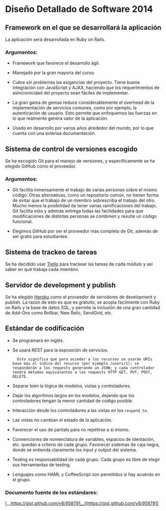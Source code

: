 Diseño Detallado de Software 2014
=================================

## Framework en el que se desarrollará la aplicación

La aplicación será desarrollada en Ruby on Rails.

### Argumentos:

+ Framework que favorece el desarrollo ágil.

+ Manejado por la gran mayoría del curso.

+ Cubre sin problemas las exigencias del proyecto. Tiene buena integración con JavaScript y AJAX, haciendo que los requerimientos de asincronicidad del proyecto sean fáciles de implementar.

+ La gran gama de gemas reduce considerablemente el overhead de la implementación de servicios comunes, como por ejemplo, la autenticación de usuario. Esto permite que enfoquemos las fuerzas en lo que realmente genera valor de la aplicación.

+ Usado en desarrollo por varios años alrededor del mundo, por lo que cuenta con una extensa documentación.

## Sistema de control de versiones escogido

Se ha escogido Git para el manejo de versiones, y específicamente se ha elegido GitHub como el proveedor.

### Argumentos:

+ Git facilita inmensamente el trabajo de varias personas sobre el mismo código. Otras alternativas, como un repositorio común, no tienen forma de evitar que el trabajo de un miembro sobrescriba el trabajo del otro. Mucho menos la posibilidad de tener varias ramificaciones del trabajo. Git facilita esto y además entrega todas las facilidades para que modificaciones de distintas personas se combinen y resulte un código funcional.

+ Elegimos GitHub por ser el proveedor más completo de Git, además de ser gratis para estudiantes.

## Sistema de trackeo de tareas

Se ha decidido usar [Trello](www.trello.com) para trackear las tareas de cada módulo y así saber en qué trabaja cada miembro.

## Servidor de development y publish

Se ha elegido [Heroku](www.heroku.com) como el proveedor de servidores de development y publish. La razón de esto es que es gratuito, se acopla fácilmente con Ruby on Rails y la base de datos SQL, y permite la inclusión de una gran cantidad de Add-Ons como Rollbar, New Relic, SendGrid, etc.

## Estándar de codificación

+ Se programará en inglés.

+ Se usará REST para la exposición de servicios.

		Esto significa que para acceder a los recursos se usarán URIs base más el índice del recurso (por ejemplo /users/1); se responderán a los requests generando un JSON; y cada controlador tendrá métodos equivalentes a los requests HTTP GET, PUT, POST, DELETE.

+ Separar bien la lógica de modelos, vistas y controladores.

+ Dejar los algoritmos largos en los modelos, dejando que los controladores tengan la menor cantidad de código posible.

+ Interacción desde los controladores a las vistas en los `respond_to`.

+ Las vistas no cambian el estado de la aplicación.

+ Favorecer el uso de partials para no repetirse a sí mismo.

+ Convenciones de nomenclatura de variables, espacios de identación, etc. quedan a criterio de cada grupo. Favorecer sistemas de caja negra, donde se entienda claramente los input y output del sistema.

+ Testing es responsabilidad de cada grupo. Cada grupo es libre de elegir sus herramientas de testing.

+ Lenguajes como HAML y CoffeeScript son permitidos si hay acuerdo en el grupo.

### Documento fuente de los estándares:

[__https://gist.github.com/y8/958791__](https://gist.github.com/y8/958791)

